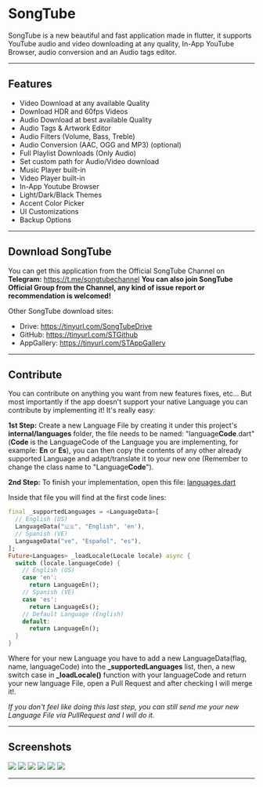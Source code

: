 # SongTube

SongTube is a new beautiful and fast application made in flutter, it supports YouTube audio and video downloading at any quality, In-App YouTube Browser, audio conversion and an Audio tags editor.

---

## Features

+ Video Download at any available Quality
+ Download HDR and 60fps Videos
+ Audio Download at best available Quality
+ Audio Tags & Artwork Editor
+ Audio Filters (Volume, Bass, Treble)
+ Audio Conversion (AAC, OGG and MP3) (optional)
+ Full Playlist Downloads (Only Audio)
+ Set custom path for Audio/Video download
+ Music Player built-in
+ Video Player built-in
+ In-App Youtube Browser
+ Light/Dark/Black Themes
+ Accent Color Picker
+ UI Customizations
+ Backup Options

---

## Download SongTube

You can get this application from the Official SongTube Channel on **Telegram:** https://t.me/songtubechannel **You can also join SongTube Official Group from the Channel, any kind of issue report or recommendation is welcomed!**

Other SongTube download sites:

+ Drive: https://tinyurl.com/SongTubeDrive
+ GitHub: https://tinyurl.com/STGithub
+ AppGallery: https://tinyurl.com/STAppGallery

---

## Contribute

You can contribute on anything you want from new features fixes, etc... But most importantly if the app doesn't support
your native Language you can contribute by implementing it! It's really easy:

**1st Step:** Create a new Language File by creating it under this project's **internal/languages** folder, the file needs to be named: "language**Code**.dart" (**Code** is the LanguageCode of the Language you are implementing, for example: **En** or **Es**), you can then copy the contents of any other already supported Language and adapt/translate it to your new one (Remember to change the class name to "Language**Code**").

**2nd Step:** To finish your implementation, open this file: [languages.dart](https://github.com/SongTube/SongTube-App/blob/master/lib/internal/languages.dart)

Inside that file you will find at the first code lines:

```dart
final _supportedLanguages = <LanguageData>[
  // English (US)
  LanguageData("🇺🇸", "English", 'en'),
  // Spanish (VE)
  LanguageData("ve", "Español", "es"),
];
Future<Languages> _loadLocale(Locale locale) async {
  switch (locale.languageCode) {
    // English (US)
    case 'en':
      return LanguageEn();
    // Spanish (VE)
    case 'es':
      return LanguageEs();
    // Default Language (English)
    default:
      return LanguageEn();
  }
}
```

Where for your new Language you have to add a new LanguageData(flag, name, languageCode) into the **_supportedLanguages** list, then, a new switch case in **_loadLocale()** function with your languageCode and return your new language File, open a Pull Request and after checking I will merge it!.

*If you don't feel like doing this last step, you can still send me your new Language File via PullRequest and I will do it.*

---

## Screenshots

![](https://i.imgur.com/20DZtPI.jpg) ![](https://i.imgur.com/MMsTOqH.jpg)
![](https://i.imgur.com/JGl6cmN.jpg) ![](https://i.imgur.com/vov3Zva.jpg)
![](https://i.imgur.com/ZBcykbt.jpg) ![](https://i.imgur.com/GXs2hTi.jpg)

---